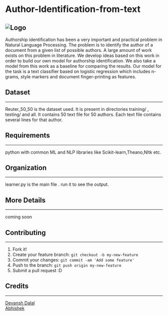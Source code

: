 # Author-Identification-from-text

![Logo](https://cloud.githubusercontent.com/assets/5080310/13220998/186aac70-d99f-11e5-9527-6a8c97793f69.png)
---------------


Authorship identification has been a very important and practical problem in Natural Language Processing. The problem is to identify the author of a document from a given list of possible authors. A large amount of work exists on this problem in literature. We develop ideas based on this work in order to build our own model for authorship identification. We also take a model from this work as a baseline for comparing the results. Our model for the task is a text classifier based on logistic regression which includes n-grams, style markers and document finger-printing as features. 


## Dataset
--------------
Reuter_50_50 is the dataset used. It is present in directories training/ , testing/ and all. It contains 50 text file for 50 authors. Each text file contains several lines for that author.

## Requirements
--------------
python with common ML and NLP libraries like Scikit-learn,Theano,Nltk etc.

## Organization
--------------
learner.py is the main file . run it to see the output.

<!-- ## History

TODO: Write history -->

## More Details
----------------
coming soon

## Contributing
----------------
1. Fork it!
2. Create your feature branch: `git checkout -b my-new-feature`
3. Commit your changes: `git commit -am 'Add some feature'`
4. Push to the branch: `git push origin my-new-feature`
5. Submit a pull request :D


## Credits
----------------
[Devansh Dalal](https://github.com/devanshdalal) <br>
[Abhishek]() <br>
